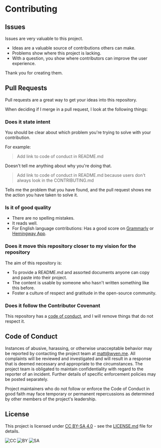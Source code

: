# Contributing

## Issues

Issues are very valuable to this project.

- Ideas are a valuable source of contributions others can make.
- Problems show where this project is lacking.
- With a question, you show where contributors can improve the user experience.

Thank you for creating them.

## Pull Requests

Pull requests are a great way to get your ideas into this repository.

When deciding if I merge in a pull request, I look at the following things:

### Does it state intent

You should be clear about which problem you're trying to solve with your contribution.

For example:

> Add link to code of conduct in README.md

Doesn't tell me anything about why you're doing that.

> Add link to code of conduct in README.md because users don't always look in the CONTRIBUTING.md

Tells me the problem that you have found, and the pull request shows me the action you have taken to solve it.

### Is it of good quality

- There are no spelling mistakes.
- It reads well.
- For English language contributions: Has a good score on [Grammarly](https://www.grammarly.com) or [Hemingway App](https://www.hemingwayapp.com/).

### Does it move this repository closer to my vision for the repository

The aim of this repository is:

- To provide a README.md and assorted documents anyone can copy and paste into their project.
- The content is usable by someone who hasn't written something like this before.
- Foster a culture of respect and gratitude in the open-source community.

### Does it follow the Contributor Covenant

This repository has a [code of conduct](CODE_OF_CONDUCT.md), and I will remove things that do not respect it.

## Code of Conduct

Instances of abusive, harassing, or otherwise unacceptable behavior may be reported by contacting the project team at <matt@wyen.me>. All complaints will be reviewed and investigated and will result in a response that is deemed necessary and appropriate to the circumstances. The project team is obligated to maintain confidentiality with regard to the reporter of an incident. Further details of specific enforcement policies may be posted separately.

Project maintainers who do not follow or enforce the Code of Conduct in good faith may face temporary or permanent repercussions as determined by other members of the project's leadership.

## License

This project is licensed under [CC BY-SA 4.0](https://creativecommons.org/licenses/by-sa/4.0/?ref=chooser-v1) - see the [LICENSE.md](LICENSE.md) file for details.

![CC](https://mirrors.creativecommons.org/presskit/icons/cc.svg?ref=chooser-v1)
![BY](https://mirrors.creativecommons.org/presskit/icons/by.svg?ref=chooser-v1)
![SA](https://mirrors.creativecommons.org/presskit/icons/sa.svg?ref=chooser-v1)
